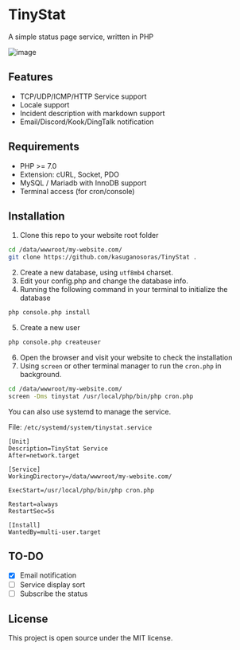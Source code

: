 # TinyStat
A simple status page service, written in PHP

![image](https://github.com/kasuganosoras/TinyStat/assets/34357771/1c5b2abb-6e84-47d1-a66c-298eaf45ac27)

## Features
* TCP/UDP/ICMP/HTTP Service support
* Locale support
* Incident description with markdown support
* Email/Discord/Kook/DingTalk notification

## Requirements
* PHP >= 7.0
* Extension: cURL, Socket, PDO
* MySQL / Mariadb with InnoDB support
* Terminal access (for cron/console)

## Installation
1. Clone this repo to your website root folder
```bash
cd /data/wwwroot/my-website.com/
git clone https://github.com/kasuganosoras/TinyStat .
```
2. Create a new database, using `utf8mb4` charset.
3. Edit your config.php and change the database info.
4. Running the following command in your terminal to initialize the database
```bash
php console.php install
```
5. Create a new user
```bash
php console.php createuser
```
6. Open the browser and visit your website to check the installation
7. Using `screen` or other terminal manager to run the `cron.php` in background.
```bash
cd /data/wwwroot/my-website.com/
screen -Dms tinystat /usr/local/php/bin/php cron.php
```
You can also use systemd to manage the service.

File: `/etc/systemd/system/tinystat.service`
```text
[Unit]
Description=TinyStat Service
After=network.target

[Service]
WorkingDirectory=/data/wwwroot/my-website.com/

ExecStart=/usr/local/php/bin/php cron.php

Restart=always
RestartSec=5s

[Install]
WantedBy=multi-user.target
```

## TO-DO
- [x] Email notification
- [ ] Service display sort
- [ ] Subscribe the status

## License
This project is open source under the MIT license.

